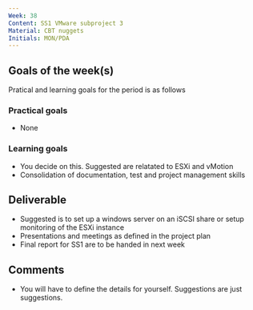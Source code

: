```yaml
---
Week: 38
Content: SS1 VMware subproject 3
Material: CBT nuggets
Initials: MON/PDA
---
```


## Goals of the week(s)
Pratical and learning goals for the period is as follows

### Practical goals
* None

### Learning goals
* You decide on this. Suggested are relatated to ESXi and vMotion
* Consolidation of documentation, test and project management skills

## Deliverable
* Suggested is to set up a windows server on an iSCSI share or setup monitoring of the ESXi instance
* Presentations and meetings as defined in the project plan
* Final report for SS1 are to be handed in next week

## Comments
* You will have to define the details for yourself. Suggestions are just suggestions.
